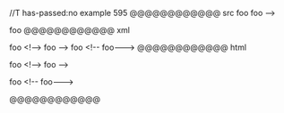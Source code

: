 //T has-passed:no
example 595
@@@@@@@@@@@@ src
foo <!--> foo -->

foo <!-- foo--->
@@@@@@@@@@@@ xml
<?xml version="1.0" encoding="UTF-8"?>
<!DOCTYPE document SYSTEM "CommonMark.dtd">
<document xmlns="http://commonmark.org/xml/1.0">
  <paragraph>
    <text>foo &lt;!--&gt; foo --&gt;</text>
  </paragraph>
  <paragraph>
    <text>foo &lt;!-- foo---&gt;</text>
  </paragraph>
</document>
@@@@@@@@@@@@ html
<p>foo &lt;!--&gt; foo --&gt;</p>
<p>foo &lt;!-- foo---&gt;</p>
@@@@@@@@@@@@
